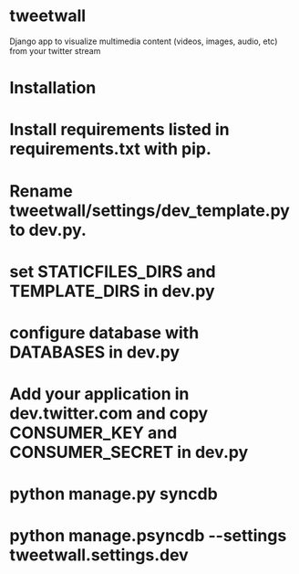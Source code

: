 tweetwall
===========

Django app to visualize multimedia content (videos, images, audio, etc) from your twitter stream 

Installation
============

   # Install requirements listed in requirements.txt with pip.
   # Rename tweetwall/settings/dev_template.py to dev.py.
   # set STATICFILES_DIRS and TEMPLATE_DIRS in dev.py
   # configure database with DATABASES in dev.py
   # Add your application in dev.twitter.com and copy CONSUMER_KEY and CONSUMER_SECRET in dev.py
   # python manage.py syncdb
   # python manage.psyncdb --settings tweetwall.settings.dev

